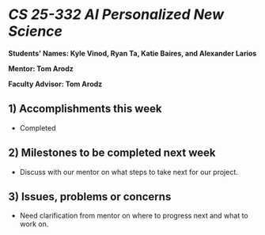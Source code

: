 # *CS 25-332 AI Personalized New Science*

**Students' Names: Kyle Vinod, Ryan Ta, Katie Baires, and Alexander Larios**

**Mentor: Tom Arodz**

**Faculty Advisor: Tom Arodz**

## 1) Accomplishments this week
   - Completed 

## 2) Milestones to be completed next week
   - Discuss with our mentor on what steps to take next for our project.

## 3) Issues, problems or concerns
   - Need clarification from mentor on where to progress next and what to work on.
